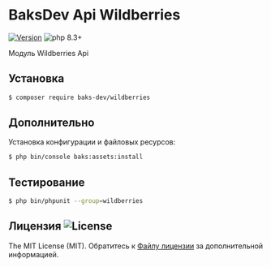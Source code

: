 # BaksDev Api Wildberries

[![Version](https://img.shields.io/badge/version-7.1.13-blue)](https://github.com/baks-dev/wildberries/releases)
![php 8.3+](https://img.shields.io/badge/php-min%208.3-red.svg)

Модуль Wildberries Api

## Установка

``` bash
$ composer require baks-dev/wildberries
```

## Дополнительно

Установка конфигурации и файловых ресурсов:

``` bash
$ php bin/console baks:assets:install
```

## Тестирование

``` bash
$ php bin/phpunit --group=wildberries
```

## Лицензия ![License](https://img.shields.io/badge/MIT-green)

The MIT License (MIT). Обратитесь к [Файлу лицензии](LICENSE.md) за дополнительной информацией.
